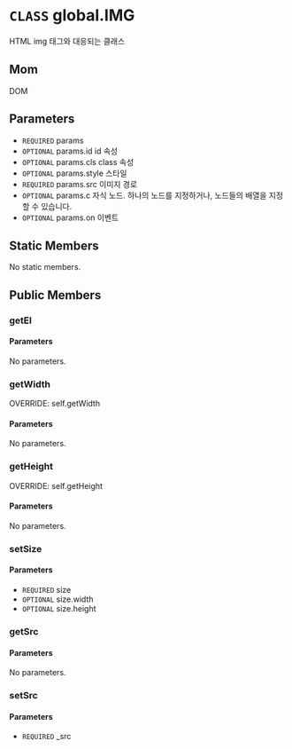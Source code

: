 # `CLASS` global.IMG
HTML img 태그와 대응되는 클래스

## Mom
DOM

## Parameters
* `REQUIRED` params 
* `OPTIONAL` params.id		id  속성
* `OPTIONAL` params.cls		class  속성
* `OPTIONAL` params.style	스타일 
* `REQUIRED` params.src		이미지  경로
* `OPTIONAL` params.c		자식  노드. 하나의 노드를 지정하거나, 노드들의 배열을 지정할 수 있습니다.
* `OPTIONAL` params.on		이벤트 

## Static Members
No static members.

## Public Members

### getEl
#### Parameters
No parameters.

### getWidth
OVERRIDE: self.getWidth
#### Parameters
No parameters.

### getHeight
OVERRIDE: self.getHeight
#### Parameters
No parameters.

### setSize
#### Parameters
* `REQUIRED` size
* `OPTIONAL` size.width
* `OPTIONAL` size.height

### getSrc
#### Parameters
No parameters.

### setSrc
#### Parameters
* `REQUIRED` _src
